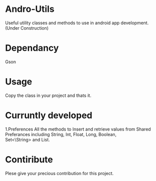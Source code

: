 # Andro-Utils

Useful utility classes and methods to use in android app development.
(Under Construction)

# Dependancy
Gson

# Usage
Copy the class in your project and thats it.

# Curruntly developed 
1.Preferences
  All the methods to Insert and retrieve values from Shared Preferances including String, Int, Float, Long, Boolean,    
  Set<\String\> and List<E>. 

# Contiribute
Plese give your precious contribution for this project.
